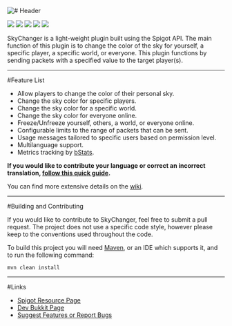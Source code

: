 ![# Header](http://i.imgur.com/6TxDQ3W.png?1)

[![](http://ci.aventiumsoftworks.com/jenkins/job/SkyChanger/badge/icon)](http://ci.aventiumsoftworks.com/jenkins/job/SkyChanger/) [![](https://img.shields.io/badge/license-MIT-blue.svg)](https://bitbucket.org/AventiumSoftworks/skychanger/src/025b9ba3b4495921193754e839c75cc78dfb8a93/src/com/dscalzi/skychanger/resources/License.txt) ![](https://img.shields.io/badge/Spigot-1.8--1.12-orange.svg) ![](https://img.shields.io/badge/Java-8+-ec2025.svg) [![](https://discordapp.com/api/guilds/211524927831015424/widget.png)](https://discordapp.com/invite/Fcrh6PT)

SkyChanger is a light-weight plugin built using the Spigot API. The main function of this plugin is to change the color of the sky for yourself, a specific player, a specific world, or everyone. This plugin functions by sending packets with a specified value to the target player(s).

***

#Feature List

* Allow players to change the color of their personal sky.
* Change the sky color for specific players.
* Change the sky color for a specific world.
* Change the sky color for everyone online.
* Freeze/Unfreeze yourself, others, a world, or everyone online.
* Configurable limits to the range of packets that can be sent.
* Usage messages tailored to specific users based on permission level.
* Multilanguage support.
* Metrics tracking by [bStats](https://bstats.org/plugin/bukkit/SkyChanger).

**If you would like to contribute your language or correct an incorrect translation, [follow this quick guide](https://bitbucket.org/AventiumSoftworks/skychanger/wiki/Translation%20Guide).**

You can find more extensive details on the [wiki](https://bitbucket.org/AventiumSoftworks/skychanger/wiki/).

***

#Building and Contributing

If you would like to contribute to SkyChanger, feel free to submit a pull request. The project does not use a specific code style, however please keep to the conventions used throughout the code.

To build this project you will need [Maven](https://maven.apache.org/), or an IDE which supports it, and to run the following command:

```shell
mvn clean install
```

***

#Links

* [Spigot Resource Page](https://www.spigotmc.org/resources/skychanger.37524/)
* [Dev Bukkit Page](https://dev.bukkit.org/projects/skychanger)
* [Suggest Features or Report Bugs](https://bitbucket.org/AventiumSoftworks/skychanger/issues)